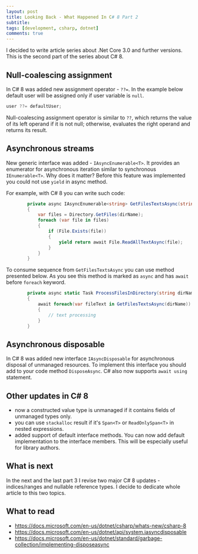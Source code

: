 ```yaml
---
layout: post
title: Looking Back - What Happened In C# 8 Part 2
subtitle: 
tags: [development, csharp, dotnet]
comments: true
---
```


I decided to write article series about .Net Core 3.0 and further versions. This is the second part of the series about C# 8.

## Null-coalescing assignment
In C# 8 was added new assignment operator - `??=`. In the example below default user will be assigned only if user variable is `null`.

```csharp
user ??= defaultUser;
````

Null-coalescing assignment operator is similar to `??`, which returns the value of its left operand if it is not null; otherwise, evaluates the right operand and returns its result.

## Asynchronous streams

New generic interface was added - `IAsyncEnumerable<T>`. It provides an enumerator for asynchronous iteration similar to synchronous `IEnumerable<T>`. Why does it matter? Before this feature was implemented you could not use `yield` in async method. 

For example, with C# 8 you can write such code:

```csharp
        private async IAsyncEnumerable<string> GetFilesTextsAsync(string dirName) 
        {
            var files = Directory.GetFiles(dirName);
            foreach (var file in files)
            {
                if (File.Exists(file))
                {
                    yield return await File.ReadAllTextAsync(file);
                }
            }
        }
```

To consume sequence from `GetFilesTextsAsync` you can use method presented below. As you see this method is marked as `async` and has `await` before `foreach` keyword.

```csharp
        private async static Task ProcessFilesInDirectory(string dirName)
        {
            await foreach(var fileText in GetFilesTextsAsync(dirName))
            {
                // text processing
            }
        }
```

## Asynchronous disposable
In C# 8 was added new interface `IAsyncDisposable` for asynchronous disposal of unmanaged resources. To implement this interface you should add to your code method `DisposeAsync`. C# also now supports `await using` statement.

## Other updates in C# 8
- now a constructed value type is unmanaged if it contains fields of unmanaged types only.
- you can use `stackalloc` result if it's `Span<T>` or `ReadOnlySpan<T>` in nested expressions.
- added support of default interface methods. You can now add default implementation to the interface members. This will be especially useful for library authors.

## What is next
In the next and the last part 3 I revise two major C# 8 updates - indices/ranges and nullable reference types. I decide to dedicate whole article to this two topics.

## What to read
- https://docs.microsoft.com/en-us/dotnet/csharp/whats-new/csharp-8
- https://docs.microsoft.com/en-us/dotnet/api/system.iasyncdisposable
- https://docs.microsoft.com/en-us/dotnet/standard/garbage-collection/implementing-disposeasync
